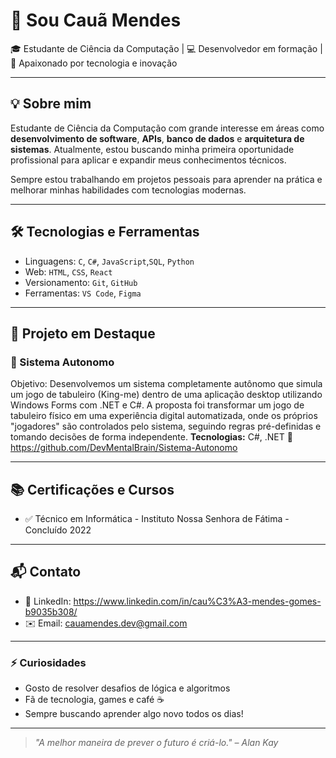 # 👋 Sou Cauã Mendes

🎓 Estudante de Ciência da Computação | 💻 Desenvolvedor em formação | 🚀 Apaixonado por tecnologia e inovação

---

## 💡 Sobre mim

Estudante de Ciência da Computação com grande interesse em áreas como **desenvolvimento de software**, **APIs**, **banco de dados** e **arquitetura de sistemas**. Atualmente, estou buscando minha primeira oportunidade profissional para aplicar e expandir meus conhecimentos técnicos.

Sempre estou trabalhando em projetos pessoais para aprender na prática e melhorar minhas habilidades com tecnologias modernas.

---

## 🛠️ Tecnologias e Ferramentas

- Linguagens: `C`, `C#`, `JavaScript`,`SQL`, `Python` 
- Web: `HTML`, `CSS`, `React`
- Versionamento: `Git`, `GitHub`
- Ferramentas: `VS Code`, `Figma`

---

## 📂 Projeto em Destaque

### 🔧 Sistema Autonomo
Objetivo: Desenvolvemos um sistema completamente autônomo que simula um jogo de tabuleiro (King-me) dentro de uma aplicação desktop utilizando Windows Forms com .NET e C#. A proposta foi transformar um jogo de tabuleiro físico em uma experiência digital automatizada, onde os próprios "jogadores" são controlados pelo sistema, seguindo regras pré-definidas e tomando decisões de forma independente.
**Tecnologias:** C#, .NET
🔗 https://github.com/DevMentalBrain/Sistema-Autonomo

---

## 📚 Certificações e Cursos

- ✅ Técnico em Informática - Instituto Nossa Senhora de Fátima - Concluído 2022

---

## 📬 Contato

- 💼 LinkedIn: https://www.linkedin.com/in/cau%C3%A3-mendes-gomes-b9035b308/
- ✉️ Email: cauamendes.dev@gmail.com

---

### ⚡ Curiosidades

- Gosto de resolver desafios de lógica e algoritmos
- Fã de tecnologia, games e café ☕
- Sempre buscando aprender algo novo todos os dias!

---

> *"A melhor maneira de prever o futuro é criá-lo." – Alan Kay*

